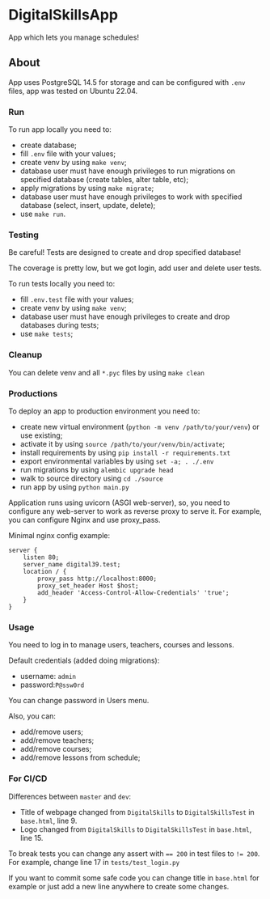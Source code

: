 # DigitalSkillsApp

App which lets you manage schedules!

## About

App uses PostgreSQL 14.5 for storage and can be configured with `.env` files, app was tested on Ubuntu 22.04.

### Run

To run app locally you need to:  
- create database;
- fill `.env` file with your values;
- create venv by using `make venv`;
- database user must have enough privileges to run migrations on specified database (create tables, alter table, etc);
- apply migrations by using `make migrate`;
- database user must have enough privileges to work with specified database (select, insert, update, delete);
- use `make run`.

### Testing

Be careful! 
Tests are designed to create and drop specified database!

The coverage is pretty low, but we got login, add user and delete user tests.

To run tests locally you need to:
- fill `.env.test` file with your values;
- create venv by using `make venv`;
- database user must have enough privileges to create and drop databases during tests;
- use `make tests`;

### Cleanup

You can delete venv and all `*.pyc` files by using `make clean`

### Productions

To deploy an app to production environment you need to:
- create new virtual environment (`python -m venv /path/to/your/venv`) or use existing;
- activate it by using `source /path/to/your/venv/bin/activate`;
- install requirements by using `pip install -r requirements.txt`
- export environmental variables by using `set -a; . ./.env`
- run migrations by using `alembic upgrade head`
- walk to source directory using `cd ./source`
- run app by using `python main.py`

Application runs using uvicorn (ASGI web-server), so, you need to configure any web-server to work as reverse proxy to serve it.
For example, you can configure Nginx and use proxy_pass.

Minimal nginx config example:
```
server {
    listen 80;
    server_name digital39.test;
    location / {
        proxy_pass http://localhost:8000;
        proxy_set_header Host $host;
        add_header 'Access-Control-Allow-Credentials' 'true';
    }
}

```


### Usage
You need to log in to manage users, teachers, courses and lessons.

Default credentials (added doing migrations):
- username: `admin`
- password:`P@ssw0rd`

You can change password in Users menu.

Also, you can:
- add/remove users;
- add/remove teachers;
- add/remove courses;
- add/remove lessons from schedule;

### For CI/CD

Differences between `master` and `dev`:
 - Title of webpage changed from `DigitalSkills` to `DigitalSkillsTest` in `base.html`, line 9.
 - Logo changed from `DigitalSkills` to `DigitalSkillsTest` in `base.html`, line 15.

To break tests you can change any assert with `== 200` in test files to `!= 200`.
For example, change line 17 in `tests/test_login.py`

If you want to commit some safe code you can change title in `base.html` for example or just add a new line anywhere to create some changes.

